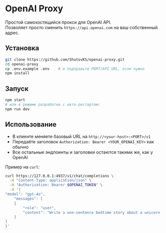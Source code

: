 # OpenAI Proxy

Простой самохостящийся прокси для OpenAI API.  
Позволяет просто сменить `https://api.openai.com` на ваш собственный адрес.

## Установка

```bash
git clone https://github.com/ShutovKS/openai-proxy.git
cd openai-proxy
cp .env.example .env    # и подправьте PORT/API_URL, если нужно
npm install
````

## Запуск

```bash
npm start
# или в режиме разработки с авто-рестартом:
npm run dev
```

## Использование

* В клиенте меняете базовый URL на `http://<your-host>:<PORT>/v1`
* Передаёте заголовок `Authorization: Bearer <YOUR_OPENAI_KEY>` как обычно
* Все остальные эндпоинты и заголовки остаются такими же, как у OpenAI

Пример на `curl`:

```bash
curl https://127.0.0.1:4937/v1/chat/completions \
  -H "Content-Type: application/json" \
  -H "Authorization: Bearer $OPENAI_TOKEN" \
  -d '{
"model": "gpt-4o",
    "messages": [
    {
        "role": "user",
        "content": "Write a one-sentence bedtime story about a unicorn."
    }
]
}'

```